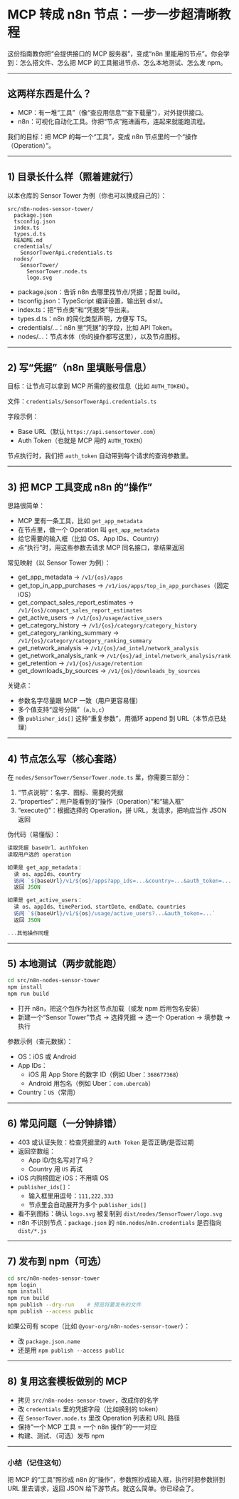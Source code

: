 # MCP 转成 n8n 节点：一步一步超清晰教程

这份指南教你把“会提供接口的 MCP 服务器”，变成“n8n 里能用的节点”。你会学到：怎么搭文件、怎么把 MCP 的工具搬进节点、怎么本地测试、怎么发 npm。

---

## 这两样东西是什么？

- MCP：有一堆“工具”（像“查应用信息”“查下载量”），对外提供接口。
- n8n：可视化自动化工具。你把“节点”拖进画布，连起来就能跑流程。

我们的目标：把 MCP 的每一个“工具”，变成 n8n 节点里的一个“操作（Operation）”。

---

## 1) 目录长什么样（照着建就行）

以本仓库的 Sensor Tower 为例（你也可以换成自己的）：

```
src/n8n-nodes-sensor-tower/
  package.json
  tsconfig.json
  index.ts
  types.d.ts
  README.md
  credentials/
    SensorTowerApi.credentials.ts
  nodes/
    SensorTower/
      SensorTower.node.ts
      logo.svg
```

- package.json：告诉 n8n 去哪里找节点/凭据；配置 build。
- tsconfig.json：TypeScript 编译设置，输出到 dist/。
- index.ts：把“节点类”和“凭据类”导出来。
- types.d.ts：n8n 的简化类型声明，方便写 TS。
- credentials/...：n8n 里“凭据”的字段，比如 API Token。
- nodes/...：节点本体（你的操作都写这里），以及节点图标。

---

## 2) 写“凭据”（n8n 里填账号信息）

目标：让节点可以拿到 MCP 所需的鉴权信息（比如 `AUTH_TOKEN`）。

文件：`credentials/SensorTowerApi.credentials.ts`

字段示例：
- Base URL（默认 `https://api.sensortower.com`）
- Auth Token（也就是 MCP 用的 `AUTH_TOKEN`）

节点执行时，我们把 `auth_token` 自动带到每个请求的查询参数里。

---

## 3) 把 MCP 工具变成 n8n 的“操作”

思路很简单：
- MCP 里有一条工具，比如 `get_app_metadata`
- 在节点里，做一个 Operation 叫 `get_app_metadata`
- 给它需要的输入框（比如 OS、App IDs、Country）
- 点“执行”时，用这些参数去请求 MCP 同名接口，拿结果返回

常见映射（以 Sensor Tower 为例）：
- get_app_metadata → `/v1/{os}/apps`
- get_top_in_app_purchases → `/v1/ios/apps/top_in_app_purchases`（固定 iOS）
- get_compact_sales_report_estimates → `/v1/{os}/compact_sales_report_estimates`
- get_active_users → `/v1/{os}/usage/active_users`
- get_category_history → `/v1/{os}/category/category_history`
- get_category_ranking_summary → `/v1/{os}/category/category_ranking_summary`
- get_network_analysis → `/v1/{os}/ad_intel/network_analysis`
- get_network_analysis_rank → `/v1/{os}/ad_intel/network_analysis/rank`
- get_retention → `/v1/{os}/usage/retention`
- get_downloads_by_sources → `/v1/{os}/downloads_by_sources`

关键点：
- 参数名字尽量跟 MCP 一致（用户更容易懂）
- 多个值支持“逗号分隔”（`a,b,c`）
- 像 `publisher_ids[]` 这种“重复参数”，用循环 append 到 URL（本节点已处理）

---

## 4) 节点怎么写（核心套路）

在 `nodes/SensorTower/SensorTower.node.ts` 里，你需要三部分：

1) “节点说明”：名字、图标、需要的凭据
2) “properties”：用户能看到的“操作（Operation）”和“输入框”
3) “execute()”：根据选择的 Operation，拼 URL，发请求，把响应当作 JSON 返回

伪代码（易懂版）：

```ts
读取凭据 baseUrl、authToken
读取用户选的 operation

如果是 get_app_metadata：
  读 os、appIds、country
  访问 `${baseUrl}/v1/${os}/apps?app_ids=...&country=...&auth_token=...`
  返回 JSON

如果是 get_active_users：
  读 os、appIds、timePeriod、startDate、endDate、countries
  访问 `${baseUrl}/v1/${os}/usage/active_users?...&auth_token=...`
  返回 JSON

...其他操作同理
```

---

## 5) 本地测试（两步就能跑）

```bash
cd src/n8n-nodes-sensor-tower
npm install
npm run build
```

- 打开 n8n，把这个包作为社区节点加载（或发 npm 后用包名安装）
- 新建一个“Sensor Tower”节点 → 选择凭据 → 选一个 Operation → 填参数 → 执行

参数示例（查元数据）：
- OS：iOS 或 Android
- App IDs：
  - iOS 用 App Store 的数字 ID（例如 Uber：`368677368`）
  - Android 用包名（例如 Uber：`com.ubercab`）
- Country：`US`（常用）

---

## 6) 常见问题（一分钟排错）

- 403 或认证失败：检查凭据里的 `Auth Token` 是否正确/是否过期
- 返回空数组：
  - App ID/包名写对了吗？
  - Country 用 `US` 再试
- iOS 内购榜固定 iOS：不用填 OS
- `publisher_ids[]`：
  - 输入框里用逗号：`111,222,333`
  - 节点里会自动展开为多个 `publisher_ids[]`
- 看不到图标：确认 `logo.svg` 被复制到 `dist/nodes/SensorTower/logo.svg`
- n8n 不识别节点：`package.json` 的 `n8n.nodes`/`n8n.credentials` 是否指向 `dist/*.js`

---

## 7) 发布到 npm（可选）

```bash
cd src/n8n-nodes-sensor-tower
npm login
npm install
npm run build
npm publish --dry-run    # 预览将要发布的文件
npm publish --access public
```

如果公司有 scope（比如 `@your-org/n8n-nodes-sensor-tower`）：
- 改 `package.json.name`
- 还是用 `npm publish --access public`

---

## 8) 复用这套模板做别的 MCP

- 拷贝 `src/n8n-nodes-sensor-tower`，改成你的名字
- 改 `credentials` 里的凭据字段（比如换别的 token）
- 在 `SensorTower.node.ts` 里改 Operation 列表和 URL 路径
- 保持“一个 MCP 工具 = 一个 n8n 操作”的一一对应
- 构建、测试、（可选）发布 npm

---

### 小结（记住这句）

把 MCP 的“工具”照抄成 n8n 的“操作”，参数照抄成输入框，执行时把参数拼到 URL 里去请求，返回 JSON 给下游节点。就这么简单。你已经会了。

